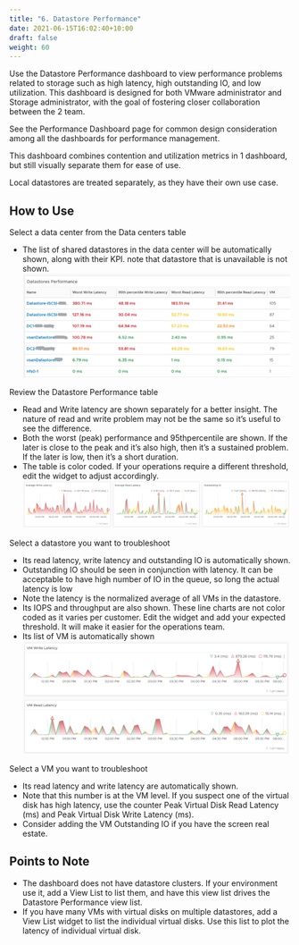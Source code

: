 ```yaml
---
title: "6. Datastore Performance"
date: 2021-06-15T16:02:40+10:00
draft: false
weight: 60
---
```


Use the Datastore Performance dashboard to view performance problems related to storage such as high latency, high outstanding IO, and low utilization. This dashboard is designed for both VMware administrator and Storage administrator, with the goal of fostering closer collaboration between the 2 team.

See the Performance Dashboard page for common design consideration among all the dashboards for performance management. 

This dashboard combines contention and utilization metrics in 1 dashboard, but still visually separate them for ease of use.

Local datastores are treated separately, as they have their own use case.

## How to Use

Select a data center from the Data centers table
- The list of shared datastores in the data center will be automatically shown, along with their KPI. note that datastore that is unavailable is not shown.
![](3.2.6-fig-1.png)

Review the Datastore Performance table
- Read and Write latency are shown separately for a better insight. The nature of read and write problem may not be the same so it’s useful to see the difference. 
- Both the worst (peak) performance and 95thpercentile are shown. If the later is close to the peak and it’s also high, then it’s a sustained problem. If the later is low, then it’s a short duration.
- The table is color coded. If your operations require a different threshold, edit the widget to adjust accordingly. 
![](3.2.6-fig-2.png)

Select a datastore you want to troubleshoot
- Its read latency, write latency and outstanding IO is automatically shown.
- Outstanding IO should be seen in conjunction with latency. It can be acceptable to have high number of IO in the queue, so long the actual latency is low
- Note the latency is the normalized average of all VMs in the datastore. 
- Its IOPS and throughput are also shown. These line charts are not color coded as it varies per customer. Edit the widget and add your expected threshold. It will make it easier for the operations team.
- Its list of VM is automatically shown
![](3.2.6-fig-3.png)

Select a VM you want to troubleshoot
- Its read latency and write latency are automatically shown.
- Note that this number is at the VM level. If you suspect one of the virtual disk has high latency, use the counter Peak Virtual Disk Read Latency (ms) and Peak Virtual Disk Write Latency (ms).
- Consider adding the VM Outstanding IO if you have the screen real estate.

## Points to Note
- The dashboard does not have datastore clusters. If your environment use it, add a View List to list them, and have this view list drives the Datastore Performance view list.
- If you have many VMs with virtual disks on multiple datastores, add a View List widget to list the individual virtual disks. Use this list to plot the latency of individual virtual disk. 